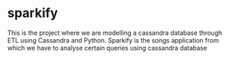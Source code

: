 # sparkify
This is the project where we are modelling a cassandra database through ETL using Cassandra and Python. Sparkify is the songs application from which we have to analyse certain queries using cassandra database
